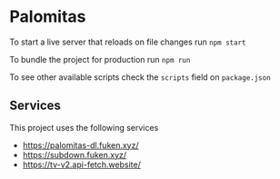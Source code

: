 # Palomitas

To start a live server that reloads on file changes run `npm start`

To bundle the project for production run `npm run`

To see other available scripts check the `scripts` field on `package.json`

## Services

This project uses the following services
* https://palomitas-dl.fuken.xyz/
* https://subdown.fuken.xyz/
* https://tv-v2.api-fetch.website/

